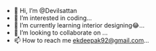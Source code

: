 - 👋 Hi, I’m @Devilsattan
- 👀 I’m interested in coding...
- 🌱 I’m currently learning interior designing😂...
- 💞️ I’m looking to collaborate on ...
- 📫 How to reach me ekdeepak92@gmail.com...

<!---
Devilsattan/Devilsattan is a ✨ special ✨ repository because its `README.md` (this file) appears on your GitHub profile.
You can click the Preview link to take a look at your changes.
--->
